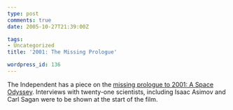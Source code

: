 ```yaml
---
type: post
comments: true
date: 2005-10-27T21:39:00Z

tags:
- Uncategorized
title: '2001: The Missing Prologue'

wordpress_id: 136
---
```


The Independent has a piece on the [missing prologue to 2001: A Space Odyssey](http://enjoyment.independent.co.uk/film/news/article321643.ece). Interviews with twenty-one scientists, including Isaac Asimov and Carl Sagan were to be shown at the start of the film.
